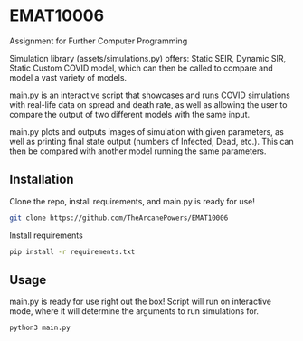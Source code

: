 # EMAT10006
Assignment for Further Computer Programming

Simulation library (assets/simulations.py) offers: Static SEIR, Dynamic SIR, Static Custom COVID model, which can then be called to compare and model a vast variety of models.

main.py is an interactive script that showcases and runs COVID simulations with real-life data on spread and death rate, as well as allowing the user to compare the output of two different models with the same input.

main.py plots and outputs images of simulation with given parameters, as well as printing final state output (numbers of Infected, Dead, etc.). This can then be compared with another model running the same parameters.


## Installation

Clone the repo, install requirements, and main.py is ready for use!

```bash
git clone https://github.com/TheArcanePowers/EMAT10006
```

Install requirements
```bash
pip install -r requirements.txt
```

## Usage

main.py is ready for use right out the box! Script will run on interactive mode, where it will determine the arguments to run simulations for.

```bash
python3 main.py
```
